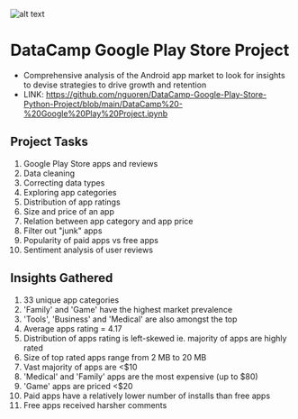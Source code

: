 ![alt text](https://i.imgur.com/mhY2wRL.png)
# DataCamp Google Play Store Project
- Comprehensive analysis of the Android app market to look for insights to devise strategies to drive growth and retention
- LINK: https://github.com/nguoren/DataCamp-Google-Play-Store-Python-Project/blob/main/DataCamp%20-%20Google%20Play%20Project.ipynb

## Project Tasks
1. Google Play Store apps and reviews
2. Data cleaning
3. Correcting data types
4. Exploring app categories
5. Distribution of app ratings
6. Size and price of an app
7. Relation between app category and app price
8. Filter out "junk" apps
9. Popularity of paid apps vs free apps
10. Sentiment analysis of user reviews

## Insights Gathered
1. 33 unique app categories
2. 'Family' and 'Game' have the highest market prevalence
3. 'Tools', 'Business' and 'Medical' are also amongst the top
4. Average apps rating = 4.17
5. Distribution of apps rating is left-skewed ie. majority of apps are highly rated
6. Size of top rated apps range from 2 MB to 20 MB
7. Vast majority of apps are <$10
8. 'Medical' and 'Family' apps are the most expensive (up to $80)
9. 'Game' apps are priced <$20
10. Paid apps have a relatively lower number of installs than free apps
11. Free apps received harsher comments
